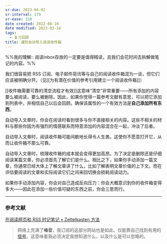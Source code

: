 ```yaml
---
sr-due: 2023-04-02
sr-interval: 179
sr-ease: 310
date created: 2022-08-10
date modified: 2023-03-14
tags:
  - 复习回顾
title: 谨防自动导入阅读收件箱
---
```


%%我的理解:: 阅读inbox存放的一定要是值得精读，且我们会花时间去拆解做笔记的内容。%%

我们很容易把 RSS 订阅、电子邮件简讯等与自己的阅读收件箱混为一谈，但它们应该被明确分开。（见[[为有潜在价值的参考引用建立一个阅读收件箱]]）

[[收件箱需要可靠的清空流程才有效]]这意味“清空”非常重要——所有添加的内容要么被阅读，要么被删除。因此，如果你觉得一篇参考文献有意思，可以把它添加到列表中，并相信自己以后会回顾。确保该属性的一个有效方法是**自己添加所有东西**。

自动导入文章时，你会在阅读时看到很多与你不直接相关的内容。这些不相关的材料与那些你因为有强烈的情感联系而特意添加的内容混合在一起，冲淡了后者。

自动导入文章时，阅读收件箱可能间歇地长得令人生畏。这使你不愿意打开它，从而让收件箱不那么可靠。

自动导入文章时，梳理收件箱的成本就会变得更加高昂。为了决定是删除还是仔细阅读某篇文章，你必须首先了解它们是什么。相比之下，如果你手动添加一篇文章，你通常已经大体上了解文章讲了什么，比如了解表明文章价值的上下文。而在评估要阅读的文章和实际阅读它们之间来回切换会损耗阅读动力。

如果你手动添加内容，你会对自己造成反向压力：你会大概意识到你的收件箱变得多大——因此在添加一些价值可疑的东西之前，你会三思而行。

___

### 参考文献

[在阅读网页和 RSS 时记笔记 • Zettelkasten 方法](https://zettelkasten.de/posts/reading-web-rss-note-taking/)

> 网络上充满了**噪音**，我订阅的这部分网站也是如此。仅能靠自己找到有用的[信号](http://en.wikipedia.org/wiki/Signal-to-noise_ratio)。这意味着我必须决定我想知道什么，以及什么是可以忽略的。
